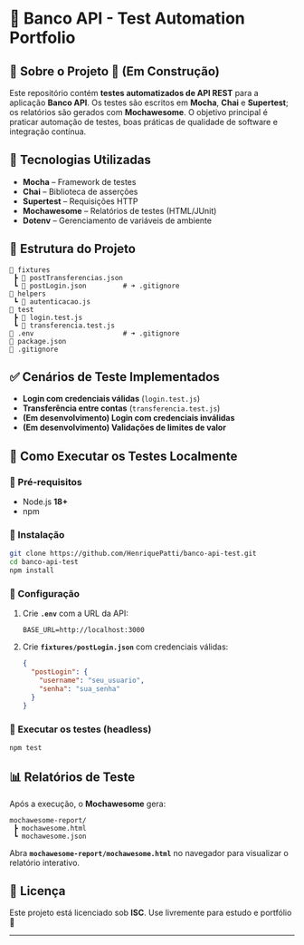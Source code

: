 # 🏦 Banco API - Test Automation Portfolio

## 📌 Sobre o Projeto 🚧 (Em Construção)
Este repositório contém **testes automatizados de API REST** para a aplicação **Banco API**. Os testes são escritos em **Mocha**, **Chai** e **Supertest**; os relatórios são gerados com **Mochawesome**. O objetivo principal é praticar automação de testes, boas práticas de qualidade de software e integração contínua.

## 🚀 Tecnologias Utilizadas
- **Mocha** – Framework de testes
- **Chai** – Biblioteca de asserções
- **Supertest** – Requisições HTTP
- **Mochawesome** – Relatórios de testes (HTML/JUnit)
- **Dotenv** – Gerenciamento de variáveis de ambiente

## 📁 Estrutura do Projeto
```
📂 fixtures
 ┣ 📜 postTransferencias.json
 ┗ 📜 postLogin.json         # ➜ .gitignore
📂 helpers
 ┗ 📜 autenticacao.js
📂 test
 ┣ 📜 login.test.js
 ┗ 📜 transferencia.test.js
📜 .env                      # ➜ .gitignore
📜 package.json
📜 .gitignore
```

## ✅ Cenários de Teste Implementados
- **Login com credenciais válidas** (`login.test.js`)
- **Transferência entre contas** (`transferencia.test.js`)
- **(Em desenvolvimento) Login com credenciais inválidas**
- **(Em desenvolvimento) Validações de limites de valor**

## 🎯 Como Executar os Testes Localmente

### 📌 Pré‑requisitos
- Node.js **18+**
- npm

### 🔹 Instalação
```bash
git clone https://github.com/HenriquePatti/banco-api-test.git
cd banco-api-test
npm install
```

### 🔹 Configuração
1. Crie **`.env`** com a URL da API:
   ```env
   BASE_URL=http://localhost:3000
   ```
2. Crie **`fixtures/postLogin.json`** com credenciais válidas:
   ```json
   {
     "postLogin": {
       "username": "seu_usuario",
       "senha": "sua_senha"
     }
   }
   ```

### 🔹 Executar os testes (headless)
```bash
npm test
```

## 📊 Relatórios de Teste
Após a execução, o **Mochawesome** gera:
```
mochawesome-report/
 ┣ mochawesome.html
 ┗ mochawesome.json
```
Abra **`mochawesome-report/mochawesome.html`** no navegador para visualizar o relatório interativo.

## 📄 Licença
Este projeto está licenciado sob **ISC**. Use livremente para estudo e portfólio 🚀

---
